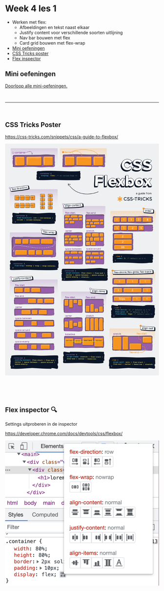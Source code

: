 # Week 4 les 1

- Werken met flex:
  - Afbeeldingen en tekst naast elkaar
  - Justify content voor verschillende soorten uitlijning
  - Nav bar bouwen met flex
  - Card grid bouwen met flex-wrap
- [Mini oefeningen](#mini-oefeningen)
- [CSS Tricks poster](#css-tricks-poster)
- [Flex inspector](#flex-inspector)

## Mini oefeningen

[Doorloop alle mini-oefeningen.](./mini-oefeningen/flexbox)

<br><hr><br>

## CSS Tricks Poster

https://css-tricks.com/snippets/css/a-guide-to-flexbox/

![flex-boy](./css-flexbox-poster.png)

<br><br><br>

## Flex inspector 🔍

Settings uitproberen in de inspector

https://developer.chrome.com/docs/devtools/css/flexbox/

![inspect-flex](./flex-inspector.png)

